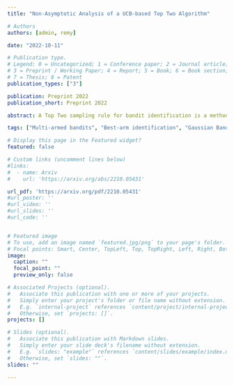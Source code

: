 ```yaml
---
title: "Non-Asymptotic Analysis of a UCB-based Top Two Algorithm"

# Authors
authors: [admin, remy]

date: "2022-10-11"

# Publication type.
# Legend: 0 = Uncategorized; 1 = Conference paper; 2 = Journal article;
# 3 = Preprint / Working Paper; 4 = Report; 5 = Book; 6 = Book section;
# 7 = Thesis; 8 = Patent
publication_types: ["3"]

publication: Preprint 2022
publication_short: Preprint 2022

abstract: A Top Two sampling rule for bandit identification is a method which selects the next arm to sample from among two candidate arms, a leader and a challenger. Due to their simplicity and good empirical performance, they have received increased attention in recent years. For fixed-confidence best arm identification, theoretical guarantees for Top Two methods have only been obtained in the asymptotic regime, when the error level vanishes. We derive the first non-asymptotic upper bound on the expected sample complexity of a Top Two algorithm holding for any error level. Our analysis highlights sufficient properties for a regret minimization algorithm to be used as leader. They are satisfied by the UCB algorithm and our proposed UCB-based Top Two algorithm enjoys simultaneously non-asymptotic guarantees and competitive empirical performance.

tags: ["Multi-armed bandits", "Best-arm identification", "Gaussian Bandits", "Top Two algorithm", "Fixed confidence", "Finite-time"]

# Display this page in the Featured widget?
featured: false

# Custom links (uncomment lines below)
#links:
#  - name: Arxiv
#    url: 'https://arxiv.org/abs/2210.05431'

url_pdf: 'https://arxiv.org/pdf/2210.05431'
#url_poster: ''
#url_video: ''
#url_slides: ''
#url_code: ''


# Featured image
# To use, add an image named `featured.jpg/png` to your page's folder. 
# Focal points: Smart, Center, TopLeft, Top, TopRight, Left, Right, BottomLeft, Bottom, BottomRight.
image:
  caption: ""
  focal_point: ""
  preview_only: false

# Associated Projects (optional).
#   Associate this publication with one or more of your projects.
#   Simply enter your project's folder or file name without extension.
#   E.g. `internal-project` references `content/project/internal-project/index.md`.
#   Otherwise, set `projects: []`.
projects: []

# Slides (optional).
#   Associate this publication with Markdown slides.
#   Simply enter your slide deck's filename without extension.
#   E.g. `slides: "example"` references `content/slides/example/index.md`.
#   Otherwise, set `slides: ""`.
slides: ""

---
```

